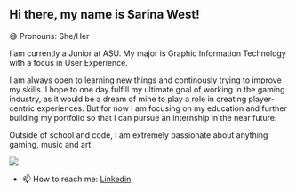 ## Hi there, my name is Sarina West!
😄 Pronouns: She/Her
<p> I am currently a Junior at ASU. My major is Graphic Information Technology with a focus in User Experience.</p>

<p> I am always open to learning new things and continously trying to improve my skills. I hope to one day fulfill my ultimate goal of working in the gaming industry, as it would be a dream of mine to play a role in creating player-centric experiences. But for now I am focusing on my education and further building my portfolio so that I can pursue an internship in the near future.</p>
<p>Outside of school and code, I am extremely passionate about anything gaming, music and art. 
  
  ![](https://media0.giphy.com/media/v1.Y2lkPTc5MGI3NjExN2Nxbm11bjgwdm54bjJ5N2dxZTQ3a3dtMnV3c3hldGF3MWFzMHNhNCZlcD12MV9pbnRlcm5hbF9naWZfYnlfaWQmY3Q9Zw/EU9Uy71hqoXPW/giphy.gif) 

- 📫 How to reach me:
  [Linkedin](https://www.linkedin.com/in/sarinawest/)
  


